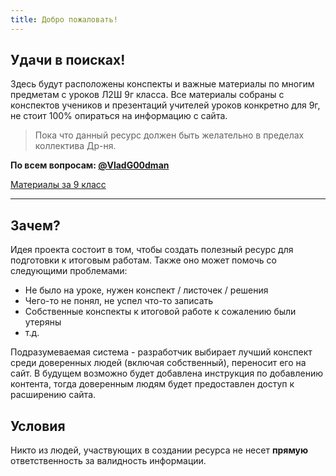 ```yaml
---
title: Добро пожаловать!
---
```

## Удачи в поисках!

Здесь будут расположены конспекты и важные материалы по многим предметам с уроков Л2Ш 9г класса. Все материалы собраны с конспектов учеников и презентаций учителей уроков конкретно для 9г, не стоит 100% опираться на информацию с сайта.

> Пока что данный ресурс должен быть желательно в пределах коллектива Др-ня.

**По всем вопросам: [@VladG00dman](https://t.me/VladG00dman)**

[Материалы за 9 класс](9-grade/home.md)

---

## Зачем?

Идея проекта состоит в том, чтобы создать полезный ресурс для подготовки к итоговым работам.
Также оно может помочь со следующими проблемами:
- Не было на уроке, нужен конспект / листочек / решения
- Чего-то не понял, не успел что-то записать
- Собственные конспекты к итоговой работе к сожалению были утеряны
- т.д.

Подразумеваемая система - разработчик выбирает лучший конспект среди доверенных людей (включая собственный), переносит его на сайт. В будущем возможно будет добавлена инструкция по добавлению контента, тогда доверенным людям будет предоставлен доступ к расширению сайта.

## Условия

Никто из людей, участвующих в создании ресурса не несет **прямую** ответственность за валидность информации.